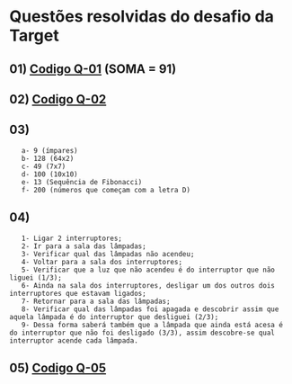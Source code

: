 # Questões resolvidas do desafio da Target

## 01) [Codigo Q-01](https://github.com/PessOak/Target_Test/blob/main/target_test_Q01.py) (SOMA = 91) 

## 02) [Codigo Q-02](https://github.com/PessOak/Target_Test/blob/main/target_test_Q02.py)

## 03) 
       a- 9 (ímpares)
       b- 128 (64x2)
       c- 49 (7x7)
       d- 100 (10x10)
       e- 13 (Sequência de Fibonacci)
       f- 200 (números que começam com a letra D)

## 04) 
       1- Ligar 2 interruptores;
       2- Ir para a sala das lâmpadas;
       3- Verificar qual das lâmpadas não acendeu;
       4- Voltar para a sala dos interruptores;
       5- Verificar que a luz que não acendeu é do interruptor que não liguei (1/3);
       6- Ainda na sala dos interruptores, desligar um dos outros dois interruptores que estavam ligados;
       7- Retornar para a sala das lâmpadas;
       8- Verificar qual das lâmpadas foi apagada e descobrir assim que aquela lâmpada é do interruptor que desliguei (2/3);
       9- Dessa forma saberá também que a lâmpada que ainda está acesa é do interruptor que não foi desligado (3/3), assim descobre-se qual interruptor acende cada lâmpada.

## 05) [Codigo Q-05](https://github.com/PessOak/Target_Test/blob/main/target_test_Q05.py)
